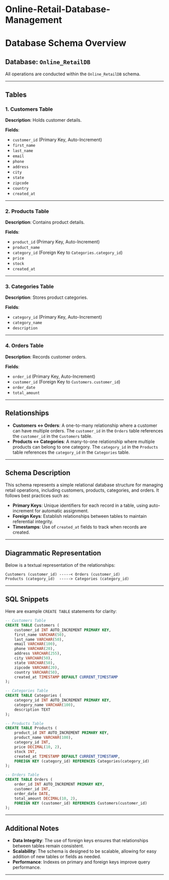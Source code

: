 # Online-Retail-Database-Management

# Database Schema Overview

## Database: `Online_RetailDB`

All operations are conducted within the `Online_RetailDB` schema.

---

## Tables

### 1. Customers Table

**Description**: Holds customer details.

**Fields**:

- `customer_id` (Primary Key, Auto-Increment)
- `first_name`
- `last_name`
- `email`
- `phone`
- `address`
- `city`
- `state`
- `zipcode`
- `country`
- `created_at`

---

### 2. Products Table

**Description**: Contains product details.

**Fields**:

- `product_id` (Primary Key, Auto-Increment)
- `product_name`
- `category_id` (Foreign Key to `Categories.category_id`)
- `price`
- `stock`
- `created_at`

---

### 3. Categories Table

**Description**: Stores product categories.

**Fields**:

- `category_id` (Primary Key, Auto-Increment)
- `category_name`
- `description`

---

### 4. Orders Table

**Description**: Records customer orders.

**Fields**:

- `order_id` (Primary Key, Auto-Increment)
- `customer_id` (Foreign Key to `Customers.customer_id`)
- `order_date`
- `total_amount`

---

## Relationships

- **Customers ↔ Orders**: A one-to-many relationship where a customer can have multiple orders. The `customer_id` in the `Orders` table references the `customer_id` in the `Customers` table.
- **Products ↔ Categories**: A many-to-one relationship where multiple products can belong to one category. The `category_id` in the `Products` table references the `category_id` in the `Categories` table.

---

## Schema Description

This schema represents a simple relational database structure for managing retail operations, including customers, products, categories, and orders. It follows best practices such as:

- **Primary Keys**: Unique identifiers for each record in a table, using auto-increment for automatic assignment.
- **Foreign Keys**: Establish relationships between tables to maintain referential integrity.
- **Timestamps**: Use of `created_at` fields to track when records are created.

---

## Diagrammatic Representation

Below is a textual representation of the relationships:

```
Customers (customer_id) -----< Orders (customer_id)
Products (category_id)  -----> Categories (category_id)
```

---

## SQL Snippets

Here are example `CREATE TABLE` statements for clarity:

```sql
-- Customers Table
CREATE TABLE Customers (
    customer_id INT AUTO_INCREMENT PRIMARY KEY,
    first_name VARCHAR(50),
    last_name VARCHAR(50),
    email VARCHAR(100),
    phone VARCHAR(20),
    address VARCHAR(255),
    city VARCHAR(50),
    state VARCHAR(50),
    zipcode VARCHAR(20),
    country VARCHAR(50),
    created_at TIMESTAMP DEFAULT CURRENT_TIMESTAMP
);

-- Categories Table
CREATE TABLE Categories (
    category_id INT AUTO_INCREMENT PRIMARY KEY,
    category_name VARCHAR(100),
    description TEXT
);

-- Products Table
CREATE TABLE Products (
    product_id INT AUTO_INCREMENT PRIMARY KEY,
    product_name VARCHAR(100),
    category_id INT,
    price DECIMAL(10, 2),
    stock INT,
    created_at TIMESTAMP DEFAULT CURRENT_TIMESTAMP,
    FOREIGN KEY (category_id) REFERENCES Categories(category_id)
);

-- Orders Table
CREATE TABLE Orders (
    order_id INT AUTO_INCREMENT PRIMARY KEY,
    customer_id INT,
    order_date DATE,
    total_amount DECIMAL(10, 2),
    FOREIGN KEY (customer_id) REFERENCES Customers(customer_id)
);
```

---

## Additional Notes

- **Data Integrity**: The use of foreign keys ensures that relationships between tables remain consistent.
- **Scalability**: The schema is designed to be scalable, allowing for easy addition of new tables or fields as needed.
- **Performance**: Indexes on primary and foreign keys improve query performance.

---
